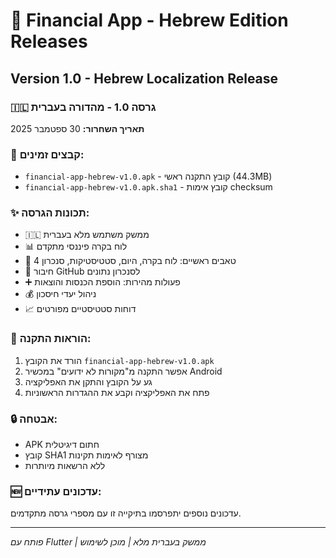 # 📱 Financial App - Hebrew Edition Releases

## Version 1.0 - Hebrew Localization Release

### 🇮🇱 גרסה 1.0 - מהדורה בעברית

**תאריך השחרור:** 30 ספטמבר 2025

### 📁 קבצים זמינים:
- `financial-app-hebrew-v1.0.apk` - קובץ התקנה ראשי (44.3MB)
- `financial-app-hebrew-v1.0.apk.sha1` - קובץ אימות checksum

### ✨ תכונות הגרסה:
- 🇮🇱 ממשק משתמש מלא בעברית
- 📊 לוח בקרה פיננסי מתקדם
- 📱 4 טאבים ראשיים: לוח בקרה, היום, סטטיסטיקות, סנכרון
- 🔄 חיבור GitHub לסנכרון נתונים
- ➕ פעולות מהירות: הוספת הכנסות והוצאות
- 💰 ניהול יעדי חיסכון
- 📈 דוחות סטטיסטיים מפורטים

### 📲 הוראות התקנה:
1. הורד את הקובץ `financial-app-hebrew-v1.0.apk`
2. אפשר התקנה מ"מקורות לא ידועים" במכשיר Android
3. גע על הקובץ והתקן את האפליקציה
4. פתח את האפליקציה וקבע את ההגדרות הראשוניות

### 🔒 אבטחה:
- APK חתום דיגיטלית
- קובץ SHA1 מצורף לאימות תקינות
- ללא הרשאות מיותרות

### 🆕 עדכונים עתידיים:
עדכונים נוספים יתפרסמו בתיקייה זו עם מספרי גרסה מתקדמים.

---
*פותח עם Flutter | ממשק בעברית מלא | מוכן לשימוש*